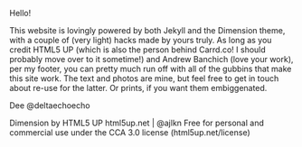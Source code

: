 Hello!

This website is lovingly powered by both Jekyll and the Dimension theme, with a couple of (very light) hacks made by yours truly. As long as you credit HTML5 UP (which is also the person behind Carrd.co! I should probably move over to it sometime!) and Andrew Banchich (love your work), per my footer, you can pretty much run off with all of the gubbins that make this site work. The text and photos are mine, but feel free to get in touch about re-use for the latter. Or prints, if you want them embiggenated. 

Dee
@deltaechoecho


Dimension by HTML5 UP
html5up.net | @ajlkn
Free for personal and commercial use under the CCA 3.0 license (html5up.net/license)

